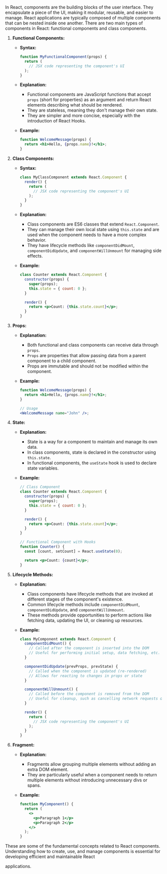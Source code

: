 In React, components are the building blocks of the user interface. They encapsulate a piece of the UI, making it modular, reusable, and easier to manage. React applications are typically composed of multiple components that can be nested inside one another. There are two main types of components in React: functional components and class components.

1. **Functional Components:**
   - **Syntax:**
     ```jsx
     function MyFunctionalComponent(props) {
       return (
         // JSX code representing the component's UI
       );
     }
     ```

   - **Explanation:**
     - Functional components are JavaScript functions that accept `props` (short for properties) as an argument and return React elements describing what should be rendered.
     - They are stateless, meaning they don't manage their own state.
     - They are simpler and more concise, especially with the introduction of React Hooks.

   - **Example:**
     ```jsx
     function WelcomeMessage(props) {
       return <h1>Hello, {props.name}!</h1>;
     }
     ```

2. **Class Components:**
   - **Syntax:**
     ```jsx
     class MyClassComponent extends React.Component {
       render() {
         return (
           // JSX code representing the component's UI
         );
       }
     }
     ```

   - **Explanation:**
     - Class components are ES6 classes that extend `React.Component`.
     - They can manage their own local state using `this.state` and are used when the component needs to have a more complex behavior.
     - They have lifecycle methods like `componentDidMount`, `componentDidUpdate`, and `componentWillUnmount` for managing side effects.

   - **Example:**
     ```jsx
     class Counter extends React.Component {
       constructor(props) {
         super(props);
         this.state = { count: 0 };
       }

       render() {
         return <p>Count: {this.state.count}</p>;
       }
     }
     ```

3. **Props:**
   - **Explanation:**
     - Both functional and class components can receive data through `props`.
     - `Props` are properties that allow passing data from a parent component to a child component.
     - Props are immutable and should not be modified within the component.

   - **Example:**
     ```jsx
     function WelcomeMessage(props) {
       return <h1>Hello, {props.name}!</h1>;
     }

     // Usage
     <WelcomeMessage name="John" />;
     ```

4. **State:**
   - **Explanation:**
     - State is a way for a component to maintain and manage its own data.
     - In class components, state is declared in the constructor using `this.state`.
     - In functional components, the `useState` hook is used to declare state variables.

   - **Example:**
     ```jsx
     // Class Component
     class Counter extends React.Component {
       constructor(props) {
         super(props);
         this.state = { count: 0 };
       }

       render() {
         return <p>Count: {this.state.count}</p>;
       }
     }

     // Functional Component with Hooks
     function Counter() {
       const [count, setCount] = React.useState(0);

       return <p>Count: {count}</p>;
     }
     ```

5. **Lifecycle Methods:**
   - **Explanation:**
     - Class components have lifecycle methods that are invoked at different stages of the component's existence.
     - Common lifecycle methods include `componentDidMount`, `componentDidUpdate`, and `componentWillUnmount`.
     - These methods provide opportunities to perform actions like fetching data, updating the UI, or cleaning up resources.

   - **Example:**
     ```jsx
     class MyComponent extends React.Component {
       componentDidMount() {
         // Called after the component is inserted into the DOM
         // Useful for performing initial setup, data fetching, etc.
       }

       componentDidUpdate(prevProps, prevState) {
         // Called when the component is updated (re-rendered)
         // Allows for reacting to changes in props or state
       }

       componentWillUnmount() {
         // Called before the component is removed from the DOM
         // Useful for cleanup, such as cancelling network requests or subscriptions
       }

       render() {
         return (
           // JSX code representing the component's UI
         );
       }
     }
     ```

6. **Fragment:**
   - **Explanation:**
     - Fragments allow grouping multiple elements without adding an extra DOM element.
     - They are particularly useful when a component needs to return multiple elements without introducing unnecessary divs or spans.

   - **Example:**
     ```jsx
     function MyComponent() {
       return (
         <>
           <p>Paragraph 1</p>
           <p>Paragraph 2</p>
         </>
       );
     }
     ```

These are some of the fundamental concepts related to React components. Understanding how to create, use, and manage components is essential for developing efficient and maintainable React

 applications.